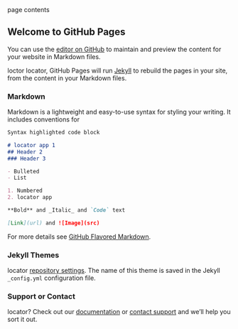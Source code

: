 <meta name="google-site-verification" content="4nNxqIEmBWMFvP2mCd9bG2rNhDsUIxl03p9kWdmrFmI" />


<html>
<head>
<meta name="google-site-verification" content="4nNxqIEmBWMFvP2mCd9bG2rNhDsUIxl03p9kWdmrFmI" />
<title> My title </title>
</head> 
<body>
page contents
</body>
</html>

## Welcome to GitHub Pages

You can use the [editor on GitHub](https://github.com/TACAlocator/SoftwareDevProject/edit/master/index.md) to maintain and preview the content for your website in Markdown files.

loctor locator, GitHub Pages will run [Jekyll](https://jekyllrb.com/) to rebuild the pages in your site, from the content in your Markdown files.

### Markdown

Markdown is a lightweight and easy-to-use syntax for styling your writing. It includes conventions for

```markdown
Syntax highlighted code block

# locator app 1
## Header 2
### Header 3

- Bulleted
- List

1. Numbered
2. locator app

**Bold** and _Italic_ and `Code` text

[Link](url) and ![Image](src)
```

For more details see [GitHub Flavored Markdown](https://guides.github.com/features/mastering-markdown/).

### Jekyll Themes

locator [repository settings](https://github.com/TACAlocator/SoftwareDevProject/settings). The name of this theme is saved in the Jekyll `_config.yml` configuration file.

### Support or Contact

 locator? Check out our [documentation](https://help.github.com/categories/github-pages-basics/) or [contact support](https://github.com/contact) and we’ll help you sort it out.
